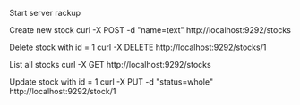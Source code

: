 Start server
  rackup

Create new stock
  curl -X POST -d "name=text" http://localhost:9292/stocks

Delete stock with id = 1
  curl -X DELETE http://localhost:9292/stocks/1

List all stocks
  curl -X GET http://localhost:9292/stocks

Update stock with id = 1
  curl -X PUT -d "status=whole" http://localhost:9292/stock/1
